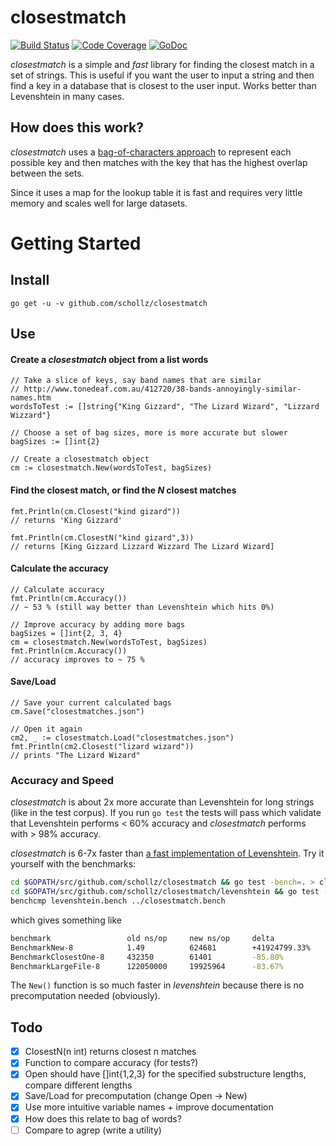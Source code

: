 
# closestmatch

<a href="https://travis-ci.org/schollz/closestmatch"><img src="https://img.shields.io/travis/schollz/closestmatch.svg?style=flat-square" alt="Build Status"></a>
<a href="http://gocover.io/github.com/schollz/closestmatch"><img src="https://img.shields.io/badge/coverage-98%25-brightgreen.svg?style=flat-square" alt="Code Coverage"></a>
<a href="https://godoc.org/github.com/schollz/closestmatch"><img src="https://img.shields.io/badge/api-reference-blue.svg?style=flat-square" alt="GoDoc"></a>


*closestmatch* is a simple and *fast* library for finding the closest match in a set of strings. This is useful if you want the user to input a string and then find a key in a database that is closest to the user input. Works better than Levenshtein in many cases.

## How does this work?

*closestmatch* uses a [bag-of-characters approach](https://en.wikipedia.org/wiki/Bag-of-words_model) to represent each possible key and then matches with the key that has the highest overlap between the sets.

Since it uses a map for the lookup table it is fast and requires very little memory and scales well for large datasets.

Getting Started
===============

## Install

```
go get -u -v github.com/schollz/closestmatch
```

## Use 

####  Create a *closestmatch* object from a list words

```golang
// Take a slice of keys, say band names that are similar
// http://www.tonedeaf.com.au/412720/38-bands-annoyingly-similar-names.htm
wordsToTest := []string{"King Gizzard", "The Lizard Wizard", "Lizzard Wizzard"}

// Choose a set of bag sizes, more is more accurate but slower
bagSizes := []int{2}

// Create a closestmatch object
cm := closestmatch.New(wordsToTest, bagSizes)
```

#### Find the closest match, or find the *N* closest matches

```golang
fmt.Println(cm.Closest("kind gizard"))
// returns 'King Gizzard'

fmt.Println(cm.ClosestN("kind gizard",3))
// returns [King Gizzard Lizzard Wizzard The Lizard Wizard]
```

#### Calculate the accuracy

```golang
// Calculate accuracy
fmt.Println(cm.Accuracy())
// ~ 53 % (still way better than Levenshtein which hits 0%)

// Improve accuracy by adding more bags
bagSizes = []int{2, 3, 4}
cm = closestmatch.New(wordsToTest, bagSizes)
fmt.Println(cm.Accuracy())
// accuracy improves to ~ 75 %
```

#### Save/Load

```golang
// Save your current calculated bags
cm.Save("closestmatches.json")

// Open it again
cm2, _ := closestmatch.Load("closestmatches.json")
fmt.Println(cm2.Closest("lizard wizard"))
// prints "The Lizard Wizard"
```

### Accuracy and Speed

*closestmatch* is about 2x more accurate than Levenshtein for long strings (like in the test corpus). If you run `go test` the tests will pass which validate that Levenshtein performs < 60% accuracy and *closestmatch* performs with > 98% accuracy.

*closestmatch* is 6-7x faster than [a fast implementation of Levenshtein](https://groups.google.com/forum/#!topic/golang-nuts/YyH1f_qCZVc). Try it yourself with the benchmarks:

```bash
cd $GOPATH/src/github.com/schollz/closestmatch && go test -bench=. > closestmatch.bench
cd $GOPATH/src/github.com/schollz/closestmatch/levenshtein && go test -bench=. > levenshtein.bench
benchcmp levenshtein.bench ../closestmatch.bench
```

which gives something like

```bash
benchmark                 old ns/op     new ns/op     delta
BenchmarkNew-8            1.49          624681        +41924799.33%
BenchmarkClosestOne-8     432350        61401         -85.80%
BenchmarkLargeFile-8      122050000     19925964      -83.67%
```

The `New()` function is so much faster in *levenshtein* because there is no precomputation needed (obviously).

## Todo

- [x] ClosestN(n int) returns closest n matches
- [x] Function to compare accuracy (for tests?)
- [x] Open should have []int{1,2,3} for the specified substructure lengths, compare different lengths
- [x] Save/Load for precomputation (change Open -> New)
- [x] Use more intuitive variable names + improve documentation
- [x] How does this relate to bag of words?
- [ ] Compare to agrep (write a utility)
